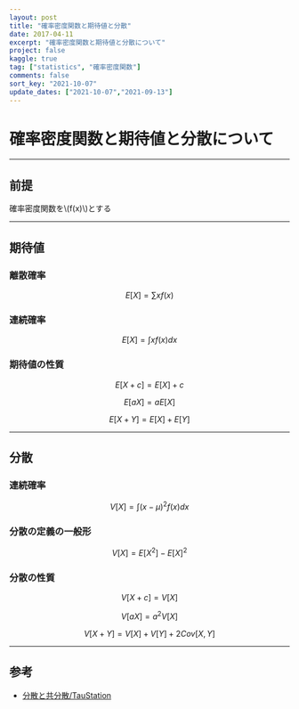 ```yaml
---
layout: post
title: "確率密度関数と期待値と分散"
date: 2017-04-11
excerpt: "確率密度関数と期待値と分散について"
project: false
kaggle: true
tag: ["statistics", "確率密度関数"]
comments: false
sort_key: "2021-10-07"
update_dates: ["2021-10-07","2021-09-13"]
---
```


# 確率密度関数と期待値と分散について

---

## 前提

確率密度関数を\\(f(x)\\)とする  

---

## 期待値

### 離散確率

$$
E[X] = \sum x f(x)
$$

### 連続確率

$$
E[X] = \int x f(x) dx
$$

### 期待値の性質

$$
E[X + c] = E[X] + c
$$

$$
E[a X] = a E[X]
$$

$$
E[X + Y] = E[X] + E[Y]
$$


---

## 分散


### 連続確率

$$
V[X] = \int (x-\mu)^2f(x)dx
$$

### 分散の定義の一般形

$$
V[X] = E[X^2] - {E[X]}^2
$$

### 分散の性質

$$
V[X + c] = V[X]
$$

$$
V[a X] = a^2 V[X]
$$

$$
V[X + Y] = V[X] + V[Y] + 2Cov[X, Y]
$$

---

## 参考
 - [分散と共分散/TauStation](http://taustation.com/statistics-variance-and-covariance/)
